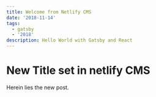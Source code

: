 ```yaml
---
title: Welcome from Netlify CMS
date: '2018-11-14'
tags:
  - gatsby
  - '2018'
description: Hello World with Gatsby and React
---
```

# New Title set in netlify CMS

Herein lies the new post.
